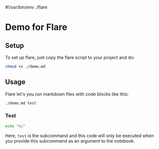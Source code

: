 #!/usr/bin/env ./flare
# Demo for Flare
## Setup
To set up flare, just copy the flare script to your project and do:
```bash [setup]{/bin/bash}
chmod +x ./demo.md
```

## Usage
Flare let's you run markdown files with code blocks like this:
```bash
./demo.md test
```

### Test
```bash [test]{/bin/bash}
echo "hi"
```

Here, `test` is the subcommand and this code will only be executed when you provide this subcommand as an argument to the notebook.

